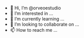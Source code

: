 - 👋 Hi, I’m @orveoestudio
- 👀 I’m interested in ...
- 🌱 I’m currently learning ...
- 💞️ I’m looking to collaborate on ...
- 📫 How to reach me ...

<!---
orveoestudio/orveoestudio is a ✨ special ✨ repository because its `README.md` (this file) appears on your GitHub profile.
You can click the Preview link to take a look at your changes.
--->
